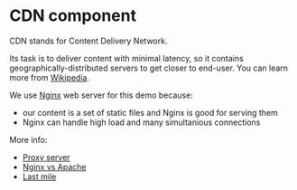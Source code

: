 # CDN component

CDN stands for Content Delivery Network.

Its task is to deliver content with minimal latency, so it contains geographically-distributed servers to get closer to end-user. You can learn more from [Wikipedia](https://en.wikipedia.org/wiki/Content_delivery_network).

We use [Nginx](http://nginx.org) web server for this demo because:
 * our content is a set of static files and Nginx is good for serving them
 * Nginx can handle high load and many simultanious connections

More info:
 * [Proxy server](https://en.wikipedia.org/wiki/Proxy_server)
 * [Nginx vs Apache](https://www.keycdn.com/support/nginx-vs-apache)
 * [Last mile](https://en.wikipedia.org/wiki/Last_mile)
 